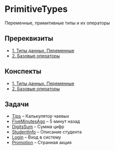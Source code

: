 # PrimitiveTypes 

Переменные, примитивные типы и их операторы

## Пререквизиты

- [1. Типы данных. Переменные](https://www.youtube.com/watch?v=ikm-Ymo-qbQ&list=PLW-q7T9cIFitF2Kyz_BwfwKD96Onxt1Fk&index=3)
- [2. Базовые операторы](https://www.youtube.com/watch?v=1Zl6QrgsYlA&list=PLW-q7T9cIFitF2Kyz_BwfwKD96Onxt1Fk&index=4)

## Конспекты

- [1. Типы данных. Переменные](../../Support/Synopsis/1TypesVariables.md)
- [2. Базовые операторы](../../Support/Synopsis/2BasicOperators.md)

## Задачи

- [Tips](Tips) – Калькулятор чаевых
- [FiveMinutesAgo](FiveMinutesAgo) – 5 минут назад
- [DigitsSum](DigitsSum) – Сумма цифр
- [StudentInfo](StudentInfo) – Описание студента
- [Login](Login) – Вход в систему
- [Promotion](Promotion) – Странная акция
